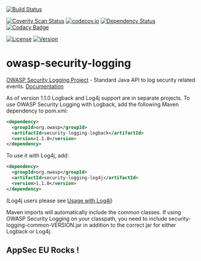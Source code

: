 [![Build Status](https://travis-ci.org/javabeanz/owasp-security-logging.svg?branch=master)](https://travis-ci.org/javabeanz/owasp-security-logging)

[![Coverity Scan Status](https://scan.coverity.com/projects/3657/badge.svg)](https://scan.coverity.com/projects/3657)
[![codecov.io](https://codecov.io/github/javabeanz/owasp-security-logging/coverage.svg?branch=master)](https://codecov.io/github/javabeanz/owasp-security-logging?branch=master)
[![Dependency Status](https://www.versioneye.com/user/projects/56b7177df6e506003159ab58/badge.svg?style=flat)](https://www.versioneye.com/user/projects/56b7177df6e506003159ab58)
[![Codacy Badge](https://api.codacy.com/project/badge/grade/4a192a53a1ed4dbd9ec6f029cba60af1)](https://www.codacy.com/app/java-development/owasp-security-logging)

[![License][license-image]][license-url]
[![Version][maven-version]][maven-url]

owasp-security-logging
======================

[OWASP Security Logging Project](https://www.owasp.org/index.php/OWASP_Security_Logging_Project) - Standard Java API to log security related events.  [Documentation](https://github.com/javabeanz/owasp-security-logging/wiki)

As of version 1.1.0 Logback and Log4j support are in separate projects. To use OWASP Security Logging with Logback, add the following Maven dependency to pom.xml:

```xml
<dependency>
  <groupId>org.owasp</groupId>
  <artifactId>security-logging-logback</artifactId>
  <version>1.1.0</version>
</dependency>
```

To use it with Log4j, add: 

```xml
<dependency>
  <groupId>org.owasp</groupId>
  <artifactId>security-logging-log4j</artifactId>
  <version>1.1.0</version>
</dependency>
```
(Log4j users please see [Usage with Log4j](https://github.com/javabeanz/owasp-security-logging/wiki/Usage-with-Log4j))

Maven imports will automatically include the common classes. If using OWASP Security Logging on your classpath, you need to include security-logging-common-VERSION.jar in addition to the correct jar for either Logback or Log4j. 

AppSec EU Rocks !
----

[license-url]: https://github.com/javabeanz/owasp-security-logging/blob/master/LICENSE
[license-image]: https://img.shields.io/badge/license-apache%20v2-brightgreen.svg

[maven-url]: http://search.maven.org/#browse|-1016717255
[maven-version]: https://img.shields.io/maven-central/v/org.owasp/security-logging.svg?style=flat


